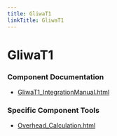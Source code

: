 ```yaml
---
title: GliwaT1
linkTitle: GliwaT1
---
```


# GliwaT1
### Component Documentation

- [GliwaT1_IntegrationManual.html](doc/GliwaT1_IntegrationManual.html)

### Specific Component Tools

- [Overhead_Calculation.html](tools/Overhead_Calculation.html)

